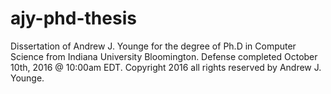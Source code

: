 ajy-phd-thesis
==============


Dissertation of Andrew J. Younge for the degree of Ph.D in Computer Science from Indiana University Bloomington. Defense completed October 10th, 2016 @ 10:00am EDT. Copyright 2016 all rights reserved by Andrew J. Younge. 
